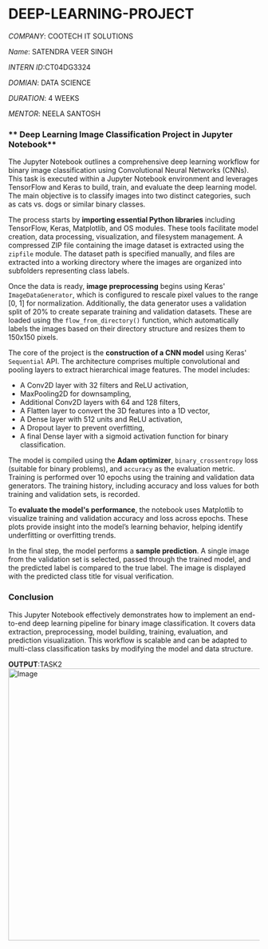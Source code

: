 # DEEP-LEARNING-PROJECT

*COMPANY*: COOTECH IT SOLUTIONS

*Name*: SATENDRA VEER SINGH

*INTERN ID*:CT04DG3324

*DOMIAN*: DATA SCIENCE

*DURATION*: 4 WEEKS

*MENTOR*: NEELA SANTOSH



### ** Deep Learning Image Classification Project in Jupyter Notebook**

The Jupyter Notebook outlines a comprehensive deep learning workflow for binary image classification using Convolutional Neural Networks (CNNs). This task is executed within a Jupyter Notebook environment and leverages TensorFlow and Keras to build, train, and evaluate the deep learning model. The main objective is to classify images into two distinct categories, such as cats vs. dogs or similar binary classes.

The process starts by **importing essential Python libraries** including TensorFlow, Keras, Matplotlib, and OS modules. These tools facilitate model creation, data processing, visualization, and filesystem management. A compressed ZIP file containing the image dataset is extracted using the `zipfile` module. The dataset path is specified manually, and files are extracted into a working directory where the images are organized into subfolders representing class labels.

Once the data is ready, **image preprocessing** begins using Keras' `ImageDataGenerator`, which is configured to rescale pixel values to the range \[0, 1] for normalization. Additionally, the data generator uses a validation split of 20% to create separate training and validation datasets. These are loaded using the `flow_from_directory()` function, which automatically labels the images based on their directory structure and resizes them to 150x150 pixels.

The core of the project is the **construction of a CNN model** using Keras' `Sequential` API. The architecture comprises multiple convolutional and pooling layers to extract hierarchical image features. The model includes:

* A Conv2D layer with 32 filters and ReLU activation,
* MaxPooling2D for downsampling,
* Additional Conv2D layers with 64 and 128 filters,
* A Flatten layer to convert the 3D features into a 1D vector,
* A Dense layer with 512 units and ReLU activation,
* A Dropout layer to prevent overfitting,
* A final Dense layer with a sigmoid activation function for binary classification.

The model is compiled using the **Adam optimizer**, `binary_crossentropy` loss (suitable for binary problems), and `accuracy` as the evaluation metric. Training is performed over 10 epochs using the training and validation data generators. The training history, including accuracy and loss values for both training and validation sets, is recorded.

To **evaluate the model's performance**, the notebook uses Matplotlib to visualize training and validation accuracy and loss across epochs. These plots provide insight into the model’s learning behavior, helping identify underfitting or overfitting trends.

In the final step, the model performs a **sample prediction**. A single image from the validation set is selected, passed through the trained model, and the predicted label is compared to the true label. The image is displayed with the predicted class title for visual verification.

### **Conclusion**

This Jupyter Notebook effectively demonstrates how to implement an end-to-end deep learning pipeline for binary image classification. It covers data extraction, preprocessing, model building, training, evaluation, and prediction visualization. This workflow is scalable and can be adapted to multi-class classification tasks by modifying the model and data structure.

**OUTPUT**:TASK2
<img width="510" height="544" alt="Image" src="https://github.com/user-attachments/assets/dbde0fba-af52-4442-8005-35cce239618e" />

